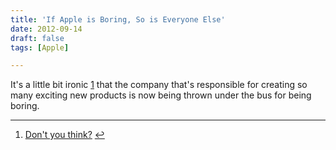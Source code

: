 ```yaml
---
title: 'If Apple is Boring, So is Everyone Else'
date: 2012-09-14
draft: false
tags: [Apple]

---
```


It's a little bit ironic [1](#fn-20745:1) that the company that's responsible for creating so many exciting new products is now being thrown under the bus for being boring.

* * *

1.  [Don't you think?](http://www.youtube.com/watch?v=Jne9t8sHpUc) [↩](#fnref-20745:1)